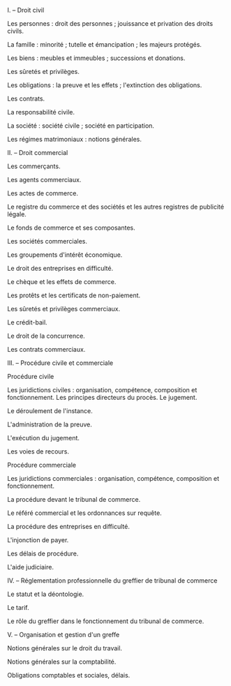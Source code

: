 I. – Droit civil

Les personnes : droit des personnes ; jouissance et privation des droits civils.

La famille : minorité ; tutelle et émancipation ; les majeurs protégés.

Les biens : meubles et immeubles ; successions et donations.

Les sûretés et privilèges.

Les obligations : la preuve et les effets ; l'extinction des obligations.

Les contrats.

La responsabilité civile.

La société : société civile ; société en participation.

Les régimes matrimoniaux : notions générales.

II. – Droit commercial

Les commerçants.

Les agents commerciaux.

Les actes de commerce.

Le registre du commerce et des sociétés et les autres registres de publicité légale.

Le fonds de commerce et ses composantes.

Les sociétés commerciales.

Les groupements d'intérêt économique.

Le droit des entreprises en difficulté.

Le chèque et les effets de commerce.

Les protêts et les certificats de non-paiement.

Les sûretés et privilèges commerciaux.

Le crédit-bail.

Le droit de la concurrence.

Les contrats commerciaux.

III. – Procédure civile et commerciale

Procédure civile

Les juridictions civiles : organisation, compétence, composition et fonctionnement. Les principes directeurs du procès. Le jugement.

Le déroulement de l'instance.

L'administration de la preuve.

L'exécution du jugement.

Les voies de recours.

Procédure commerciale

Les juridictions commerciales : organisation, compétence, composition et fonctionnement.

La procédure devant le tribunal de commerce.

Le référé commercial et les ordonnances sur requête.

La procédure des entreprises en difficulté.

L'injonction de payer.

Les délais de procédure.

L'aide judiciaire.

IV. – Réglementation professionnelle du greffier de tribunal de commerce

Le statut et la déontologie.

Le tarif.

Le rôle du greffier dans le fonctionnement du tribunal de commerce.

V. – Organisation et gestion d'un greffe

Notions générales sur le droit du travail.

Notions générales sur la comptabilité.

Obligations comptables et sociales, délais.
